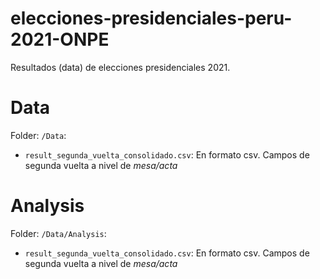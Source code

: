 # elecciones-presidenciales-peru-2021-ONPE
Resultados (data) de elecciones presidenciales 2021.

# Data
Folder: `/Data`:
* `result_segunda_vuelta_consolidado.csv`: En formato csv. Campos de segunda vuelta a nivel de *mesa/acta*

# Analysis
Folder: `/Data/Analysis`:
* `result_segunda_vuelta_consolidado.csv`: En formato csv. Campos de segunda vuelta a nivel de *mesa/acta*
